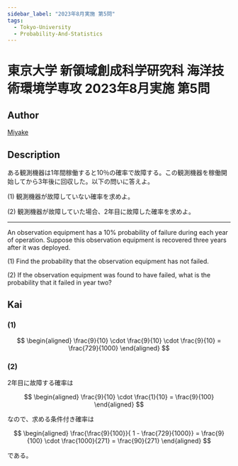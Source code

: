 ```yaml
---
sidebar_label: "2023年8月実施 第5問"
tags:
  - Tokyo-University
  - Probability-And-Statistics
---
```

# 東京大学 新領域創成科学研究科 海洋技術環境学専攻 2023年8月実施 第5問

## **Author**
[Miyake](https://miyake.github.io/exams/index.html)

## **Description**
ある観測機器は1年間稼働すると10％の確率で故障する。この観測機器を稼働開始してから3年後に回収した。以下の問いに答えよ。

(1) 観測機器が故障していない確率を求めよ。

(2) 観測機器が故障していた場合、2年⽬に故障した確率を求めよ。

---

An observation equipment has a 10% probability of failure during each year of operation. Suppose this observation equipment is recovered three years after it was deployed. 

(1) Find the probability that the observation equipment has not failed.

(2) If the observation equipment was found to have failed, what is the probability that it failed in year two?


## **Kai**
### (1)

$$
  \begin{aligned}
  \frac{9}{10} \cdot \frac{9}{10} \cdot \frac{9}{10}
  = \frac{729}{1000}
  \end{aligned}
$$

### (2)
2年目に故障する確率は

$$
  \begin{aligned}
  \frac{9}{10} \cdot \frac{1}{10} = \frac{9}{100}
  \end{aligned}
$$

なので、求める条件付き確率は

$$
  \begin{aligned}
  \frac{\frac{9}{100}}{ 1 - \frac{729}{1000}}
  = \frac{9}{100} \cdot \frac{1000}{271}
  = \frac{90}{271}
  \end{aligned}
$$

である。